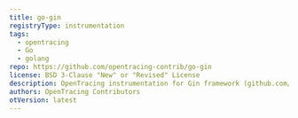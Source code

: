 ```yaml
---
title: go-gin
registryType: instrumentation
tags:
  - opentracing
  - Go
  - golang
repo: https://github.com/opentracing-contrib/go-gin
license: BSD 3-Clause "New" or "Revised" License
description: OpenTracing instrumentation for Gin framework (github.com/gin-gonic/gin)
authors: OpenTracing Contributors
otVersion: latest
---
```

